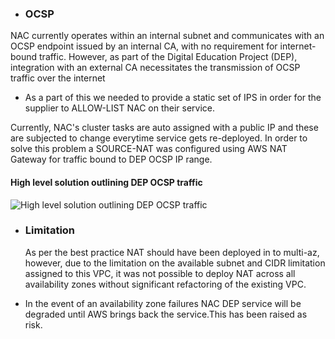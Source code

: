 - ### OCSP

NAC currently operates within an internal subnet and communicates with an OCSP endpoint issued by an internal CA, with no requirement for internet-bound traffic. However, as part of the Digital Education Project (DEP), integration with an external CA necessitates the transmission of OCSP traffic over the internet

- As a part of this we needed to provide a static set of IPS in order for the supplier to ALLOW-LIST NAC on their service.

Currently, NAC's cluster tasks are auto assigned with a public IP and these are subjected to change everytime service gets re-deployed.
In order to solve this problem a SOURCE-NAT was configured using AWS NAT Gateway for traffic bound to DEP OCSP IP range.

#### High level solution outlining DEP OCSP traffic

![High level solution outlining DEP OCSP traffic
](../documentation/azure-images/ocsp-nat.png)

- ### Limitation

  As per the best practice NAT should have been deployed in to multi-az, however, due to the limitation on the available subnet and CIDR limitation assigned to this VPC, it was not possible to deploy NAT across all availability zones without significant refactoring of the existing VPC.

- In the event of an availability zone failures NAC DEP service will be degraded until AWS brings back the service.This has been raised as risk.
